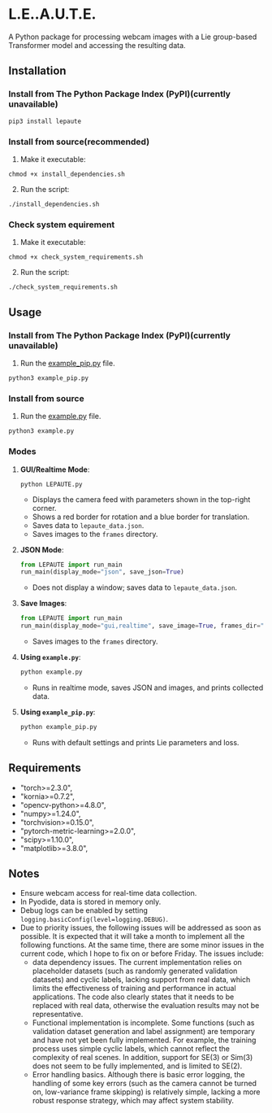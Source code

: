 # L.E..A.U.T.E.

A Python package for processing webcam images with a Lie group-based Transformer model and accessing the resulting data.

## Installation

### Install from The Python Package Index (PyPI)(currently unavailable)

```
pip3 install lepaute
```

### Install from source(recommended)

1. Make it executable:
```
chmod +x install_dependencies.sh
```

2. Run the script:
```
./install_dependencies.sh
```

### Check system equirement

1. Make it executable:
```
chmod +x check_system_requirements.sh
```

2. Run the script:
```
./check_system_requirements.sh
```

## Usage

### Install from The Python Package Index (PyPI)(currently unavailable)

1. Run the [example_pip.py](example_pip.py) file.
```
python3 example_pip.py
```

### Install from source


1. Run the [example.py](example.py) file.
```
python3 example.py
```

### Modes

1. **GUI/Realtime Mode**:
   ```bash:disable-run
   python LEPAUTE.py
   ```
   - Displays the camera feed with parameters shown in the top-right corner.
   - Shows a red border for rotation and a blue border for translation.
   - Saves data to `lepaute_data.json`.
   - Saves images to the `frames` directory.

2. **JSON Mode**:
   ```python
   from LEPAUTE import run_main
   run_main(display_mode="json", save_json=True)
   ```
   - Does not display a window; saves data to `lepaute_data.json`.

3. **Save Images**:
   ```python
   from LEPAUTE import run_main
   run_main(display_mode="gui,realtime", save_image=True, frames_dir="frames")
   ```
   - Saves images to the `frames` directory.

4. **Using `example.py`**:
   ```bash
   python example.py
   ```
   - Runs in realtime mode, saves JSON and images, and prints collected data.

5. **Using `example_pip.py`**:
   ```bash
   python example_pip.py
   ```
   - Runs with default settings and prints Lie parameters and loss.

## Requirements

- "torch>=2.3.0",
- "kornia>=0.7.2",
- "opencv-python>=4.8.0",
- "numpy>=1.24.0",
- "torchvision>=0.15.0",
- "pytorch-metric-learning>=2.0.0",
- "scipy>=1.10.0",
- "matplotlib>=3.8.0",

## Notes

- Ensure webcam access for real-time data collection.
- In Pyodide, data is stored in memory only.
- Debug logs can be enabled by setting `logging.basicConfig(level=logging.DEBUG)`.
- Due to priority issues, the following issues will be addressed as soon as possible. It is expected that it will take a month to implement all the following functions. At the same time, there are some minor issues in the current code, which I hope to fix on or before Friday. The issues include: 
  - data dependency issues. The current implementation relies on placeholder datasets (such as randomly generated validation datasets) and cyclic labels, lacking support from real data, which limits the effectiveness of training and performance in actual applications. The code also clearly states that it needs to be replaced with real data, otherwise the evaluation results may not be representative. 
  - Functional implementation is incomplete. Some functions (such as validation dataset generation and label assignment) are temporary and have not yet been fully implemented. For example, the training process uses simple cyclic labels, which cannot reflect the complexity of real scenes. In addition, support for SE(3) or Sim(3) does not seem to be fully implemented, and is limited to SE(2). 
  - Error handling basics. Although there is basic error logging, the handling of some key errors (such as the camera cannot be turned on, low-variance frame skipping) is relatively simple, lacking a more robust response strategy, which may affect system stability.
